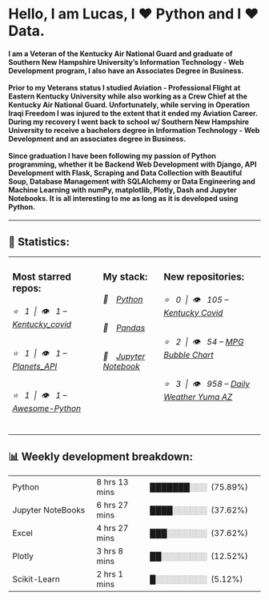 <h1>Hello, I am Lucas, I ❤️ Python and I ❤️ Data.</h1>
<h4>I am a Veteran of the Kentucky Air National Guard and graduate of Southern New Hampshire University’s Information 
Technology - Web Development program, I also have an Associates Degree in Business.
<br><br>
Prior to my Veterans status I studied Aviation - Professional Flight at Eastern Kentucky University while also working 
as a Crew Chief at the Kentucky Air National Guard. Unfortunately, while serving in Operation Iraqi Freedom I was 
injured to the extent that it ended my Aviation Career. During my recovery I went back to school w/ Southern New 
Hampshire University to receive a bachelors degree in Information Technology - Web Development and an associates 
degree in Business.
<br><br>
Since graduation I have been following my passion of Python programming, whether it be Backend Web Development with 
Django, API Development with Flask, Scraping and Data Collection with Beautiful Soup, Database Management with 
SQLAlchemy or Data Engineering and Machine Learning with numPy, matplotlib, Plotly, Dash and Jupyter Notebooks. 
It is all interesting to me as long as it is developed using Python. </h5>
<hr>
<h2>📝 Statistics: </h2>
<table>
  <tr>
    <td valign="top">
      <h3>Most starred repos: </h3>
      <h6>⭐️&nbsp;&nbsp;&nbsp;1&nbsp;&nbsp;|&nbsp;&nbsp;👁&nbsp;&nbsp;&nbsp;1 – <a href='https://github.com/CoffeyBlog/kentucky_covid19'>Kentucky_covid</a></h6> 
      <h6>⭐️&nbsp;&nbsp;&nbsp;1&nbsp;&nbsp;|&nbsp;&nbsp;👁&nbsp;&nbsp;&nbsp;1 – <a href='https://github.com/CoffeyBlog/planets_api'>Planets_API</a></h6> 
      <h6>⭐️&nbsp;&nbsp;&nbsp;1&nbsp;&nbsp;|&nbsp;&nbsp;👁&nbsp;&nbsp;&nbsp;1 – <a href='https://github.com/CoffeyBlog/awesome-python'>Awesome-Python</a></h6> 
    </td>
    <td valign="top">
      <h3>My stack: </h3>
      <h6>📒&emsp;<a href="https://github.com/CoffeyBlog/cpython">Python</a></h6>
      <h6>📗&emsp;<a href="https://github.com/CoffeyBlog/pandas">Pandas</a></h6>
      <h6>📘&emsp;<a href="https://github.com/CoffeyBlog/notebook">Jupyter Notebook</a></h6>
      </td>
     <td valign="top">
      <h3>New repositories: </h3>
      <h6>⭐️&nbsp;&nbsp;&nbsp;0&nbsp;&nbsp;|&nbsp;&nbsp;👁&nbsp;&nbsp;&nbsp;105 – <a href='https://github.com/CoffeyBlog/kentucky_covid19'>Kentucky Covid</a></h6> 
      <h6>⭐️&nbsp;&nbsp;&nbsp;2&nbsp;&nbsp;|&nbsp;&nbsp;👁&nbsp;&nbsp;&nbsp;54 – <a href='https://github.com/CoffeyBlog/mpg_bubble'>MPG Bubble Chart</a></h6> 
      <h6>⭐️&nbsp;&nbsp;&nbsp;3&nbsp;&nbsp;|&nbsp;&nbsp;👁&nbsp;&nbsp;&nbsp;958 – <a href='https://github.com/CoffeyBlog/yumaAZ'>Daily Weather Yuma AZ</a></h6> 
        </td>
  </tr>
</table>
<h2>📊 Weekly development breakdown: </h2>
<table>
                <tr>
                    <td width=215px;>
                        Python
                    </td>
                    <td>
                        8 hrs 13 mins
                    </td>
                    <td>
                        ███████░░░&nbsp;&nbsp;(75.89%)
                    </td>
                </tr>
                <tr>
                    <td width=220px;>
                        Jupyter NoteBooks
                    </td>
                    <td width=145px;>
                        6 hrs 27 mins
                    </td>
                    <td width=230px;>
                        ████░░░░░░&nbsp;&nbsp;(37.62%)
                    </td>
                </tr>
                  <tr>
                    <td width=220px;>
                        Excel
                    </td>
                    <td width=145px;>
                        4 hrs 27 mins
                    </td>
                    <td width=230px;>
                        ███░░░░░░░&nbsp;&nbsp;(37.62%)
                    </td>
                </tr>
                <tr>
                  <td width=220px;>
                        Plotly
                    </td>
                    <td width=145px;>
                        3 hrs 8 mins
                    </td>
                    <td width=230px;>
                        ██░░░░░░░░&nbsp;&nbsp;(12.52%)
                    </td>
                </tr>
                <tr>
                    <td width=220px;>
                        Scikit-Learn
                    </td>
                    <td width=145px;>
                        2 hrs 1 mins
                    </td>
                    <td width=230px;>
                        █░░░░░░░░░&nbsp;&nbsp;(5.12%)
                    </td>
                </tr></table>
